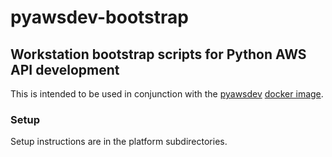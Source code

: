 # pyawsdev-bootstrap
## Workstation bootstrap scripts for Python AWS API development

This is intended to be used in conjunction with the 
[pyawsdev](https://github.com/bennyhahmeen/pyawsdev) 
[docker image](https://hub.docker.com/r/bennyhahmeen/pyawsdev/).

### Setup
Setup instructions are in the platform subdirectories.
